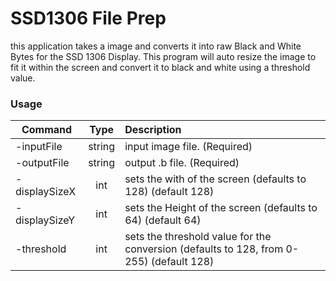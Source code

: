 # SSD1306 File Prep
this application takes a image and converts it into raw Black and White Bytes for the SSD 1306 Display. This program will auto resize the image to fit it within the screen and convert it to black and white using a threshold value.



### Usage

| Command       | Type   | Description                                                                             |
| ------------- |:------:|:--------------------------------------------------------------------------------------- |
| -inputFile    | string | input image file. (Required)                                                            |
| -outputFile   | string | output .b file. (Required)                                                              |
| -displaySizeX | int    | sets the with of the screen (defaults to 128) (default 128)                             |
| -displaySizeY | int    | sets the Height of the screen (defaults to 64) (default 64)                             |
| -threshold    | int    | sets the threshold value for the conversion (defaults to 128, from 0-255) (default 128) |

